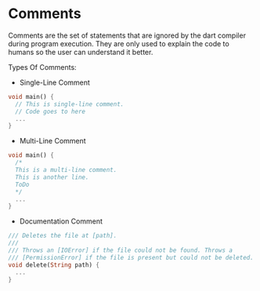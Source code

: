 # Comments

Comments are the set of statements that are ignored by the dart compiler during program execution. They are only used to explain the code to humans so the user can understand it better.

Types Of Comments:

- Single-Line Comment

```dart
void main() {
  // This is single-line comment.
  // Code goes to here
  ...
}
```

- Multi-Line Comment

```dart
void main() {
  /*
  This is a multi-line comment.
  This is another line.
  ToDo
  */
  ...
}
```

- Documentation Comment

```dart
/// Deletes the file at [path].
///
/// Throws an [IOError] if the file could not be found. Throws a
/// [PermissionError] if the file is present but could not be deleted.
void delete(String path) {
  ...
}
```
